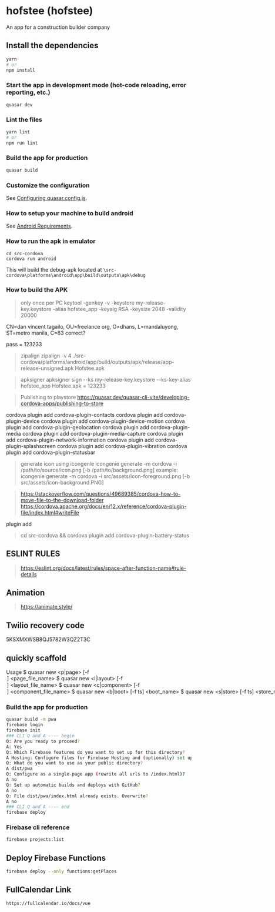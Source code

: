 # hofstee (hofstee)

An app for a construction builder company

## Install the dependencies
```bash
yarn
# or
npm install
```

### Start the app in development mode (hot-code reloading, error reporting, etc.)
```bash
quasar dev
```


### Lint the files
```bash
yarn lint
# or
npm run lint
```


### Build the app for production
```bash
quasar build
```

### Customize the configuration
See [Configuring quasar.config.js](https://v2.quasar.dev/quasar-cli-vite/quasar-config-js).

### How to setup your machine to build android
See [Android Requirements](./src/assets/Android-Requirements.PNG).



### How to run the apk in emulator
``` n 
cd src-cordova
cordova run android
```
This will build the debug-apk located at
`\src-cordova\platforms\android\app\build\outputs\apk\debug`

### How to build the APK
> only once per PC
keytool -genkey -v -keystore my-release-key.keystore -alias hofstee_app -keyalg RSA -keysize 2048 -validity 20000

CN=dan vincent tagailo, OU=freelance org, O=dhans, L=mandaluyong, ST=metro manila, C=63 correct?

pass = 123233

> zipalign
zipalign -v 4 ./src-cordova/platforms/android/app/build/outputs/apk/release/app-release-unsigned.apk Hofstee.apk

> apksigner
apksigner sign --ks my-release-key.keystore --ks-key-alias hofstee_app Hofstee.apk
<enter pass> = 123233

> Publishing to playstore
https://quasar.dev/quasar-cli-vite/developing-cordova-apps/publishing-to-store

>
cordova plugin add cordova-plugin-contacts
cordova plugin add cordova-plugin-device
cordova plugin add cordova-plugin-device-motion
cordova plugin add cordova-plugin-geolocation
cordova plugin add cordova-plugin-media
cordova plugin add cordova-plugin-media-capture
cordova plugin add cordova-plugin-network-information
cordova plugin add cordova-plugin-splashscreen
cordova plugin add cordova-plugin-vibration
cordova plugin add cordova-plugin-statusbar

> generate icon using icongenie
icongenie generate -m cordova -i /path/to/source/icon.png [-b /path/to/background.png]
example:
icongenie generate -m cordova -i src/assets/icon-foreground.png [-b src/assets/icon-background.PNG]


> https://stackoverflow.com/questions/49689385/cordova-how-to-move-file-to-the-download-folder
> https://cordova.apache.org/docs/en/12.x/reference/cordova-plugin-file/index.html#writeFile

plugin add
>cd src-cordova && cordova plugin add cordova-plugin-battery-status

## ESLINT RULES 
> https://eslint.org/docs/latest/rules/space-after-function-name#rule-details

## Animation
> https://animate.style/

## Twilio recovery code
5KSXMXWSB8QJ5782W3QZ2T3C

## quickly scaffold
Usage
    $ quasar new <p|page> [-f <option>] <page_file_name>
    $ quasar new <l|layout> [-f <option>] <layout_file_name>
    $ quasar new <c|component> [-f <option>] <component_file_name>
    $ quasar new <b|boot> [-f ts] <boot_name>
    $ quasar new <s|store> [-f ts] <store_module_name>
    $ quasar new ssrmiddleware [-f ts] <middleware_name>

### Build the app for production
```bash
quasar build -m pwa
firebase login
firebase init
### CLI Q and A ---- begin
Q: Are you ready to proceed?
A: Yes
Q: Which Firebase features do you want to set up for this directory?
A Hosting: Configure files for Firebase Hosting and (optionally) set up GitHub Action deploys
Q: What do you want to use as your public directory?
A dist/pwa
Q: Configure as a single-page app (rewrite all urls to /index.html)?
A no
Q: Set up automatic builds and deploys with GitHub?
A no
Q: File dist/pwa/index.html already exists. Overwrite?
A no
### CLI Q and A ---- end
firebase deploy
```

### Firebase cli reference
```bash
firebase projects:list
```

## Deploy Firebase Functions
```bash
firebase deploy --only functions:getPlaces
```

## FullCalendar Link
```bash
https://fullcalendar.io/docs/vue
```